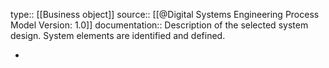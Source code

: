 type:: [[Business object]]
source:: [[@Digital Systems Engineering Process Model Version: 1.0]]
documentation:: Description of the selected system design. System elements are identified and defined.

-